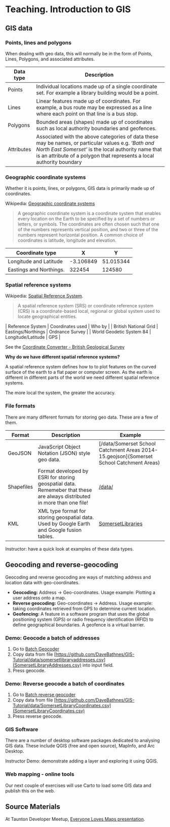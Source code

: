 Teaching. Introduction to GIS
=============================

GIS data
--------

### Points, lines and polygons

When dealing with geo data, this will normally be in the form of Points, Lines, Polygons, and associated attributes.

| Data type | Description |
| --------- | ----------- |
| Points | Individual locations made up of a single coordinate set.  For example a library building would be a point. |
| Lines | Linear features made up of coordinates.  For example, a bus route may be expressed as a line where each point on that line is a bus stop. |
| Polygons | Bounded areas (shapes) made up of coordinates such as local authority boundaries and geofences. |
| Attributes | Associated with the above categories of data these may be names, or particular values e.g. *'Bath and North East Somerset'* is the local authority name that is an attribute of a polygon that represents a local authority boundary |

### Geographic coordinate systems

Whether it is points, lines, or polygons, GIS data is primarily made up of coordinates.

Wikipedia: [Geographic coordinate systems](https://en.wikipedia.org/wiki/Geographic_coordinate_system)

> A geographic coordinate system is a coordinate system that enables every location on the Earth to be specified by a set of numbers or letters, or symbols. The coordinates are often chosen such that one of the numbers represents vertical position, and two or three of the numbers represent horizontal position. A common choice of coordinates is latitude, longitude and elevation.

| Coordinate type | X | Y |
| --------------- | - | - |
| Longitude and Latitude | -3.106849 | 51.015344 |
| Eastings and Northings. | 322454 | 124580 |

### Spatial reference systems

Wikipedia: [Spatial Reference System](https://en.wikipedia.org/wiki/Spatial_reference_system).

> A spatial reference system (SRS) or coordinate reference system (CRS) is a coordinate-based local, regional or global system used to locate geographical entities.

| Reference System | Coordinates used | Who by |
| British National Grid | Eastings/Northings | Ordnance Survey |
| World Geodetic System 84 | Longitude/Latitude | GPS |

See the [Coordinate Converter - British Geological Survey](http://www.bgs.ac.uk/data/webservices/convertform.cfm)

**Why do we have different spatial reference systems?**

A spatial reference system defines how to to plot features on the curved surface of the earth to a flat paper or computer screen. As the earth is different in different parts of the world we need different spatial reference systems.

The more local the system, the greater the accuracy.

### File formats

There are many different formats for storing geo data.  These are a few of them.

| Format | Description | Example |
| ------ | ----------- | ------- |
| GeoJSON | JavaScript Object Notation (JSON) style geo data. | [/data/Somerset School Catchment Areas 2014-15.geojson](Somerset School Catchment Areas) |
| Shapefiles | Format developed by ESRI for storing geospatial data.  Rememeber that these are always distributed in more than one file!  | [/data/]() | 
| KML | XML type format for storing geospatial data. Used by Google Earth and Google fusion tables. | [SomersetLibraries](/data/SomersetLibraries.kml) |

Instructor: have a quick look at examples of these data types.

Geocoding and reverse-geocoding
-------------------------------

Geocoding and reverse geocoding are ways of matching address and location data with geo-coordinates.

- **Geocoding:** Address -> Geo-coordinates.  Usage example: Plotting a user address onto a map.
- **Reverse geocoding:** Geo-coordinates -> Address.  Usage example: taking coordinates retrieved from GPS to determine current location.
- **Geofencing:**  A feature in a software program that uses the global positioning system (GPS) or radio frequency identification (RFID) to define geographical boundaries. A geofence is a virtual barrier.

### Demo: Geocode a batch of addresses

1. Go to [Batch Geocoder](https://www.doogal.co.uk/BatchGeocoding.php)
2. Copy data from file [https://github.com/DaveBathnes/GIS-Tutorial/data/somersetlibraryaddresses.csv](SomersetLibraryAddresses.csv) into input field.
3. Press geocode.

### Demo: Reverse geocode a batch of coordinates
1. Go to [Batch reverse geocoder](https://www.doogal.co.uk/BatchReverseGeocoding.php)
2. Copy data from file [https://github.com/DaveBathnes/GIS-Tutorial/data/SomersetLibraryCoordinates.csv](SomersetLibraryCoordinates.csv)
3. Press reverse geocode.

### GIS Software

There are a number of desktop software packages dedicated to analysing GIS data.  These include QGIS (free and open source), MapInfo, and Arc Desktop.

Instructor Demo: demonstrate adding a layer and exploring it using QGIS.

### Web mapping - online tools

Our next couple of exercises will use Carto to load some GIS data and publish this on the web.

Source Materials
-----------------

At Taunton Developer Meetup, [Everyone Loves Maps presentation](https://github.com/DaveBathnes/GIS-Tutorial).